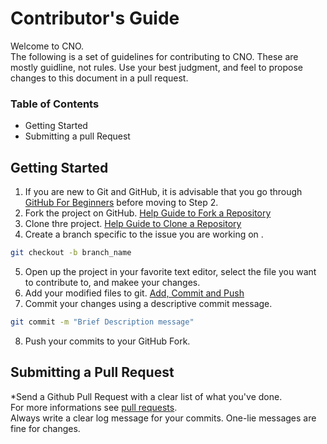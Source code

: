 
# Contributor's Guide
Welcome to CNO.  
The following is a set of guidelines for contributing to CNO.
These are mostly guidline, not rules. Use your best judgment, and feel to propose changes to this document in a pull request. 

### Table of Contents
* Getting Started
* Submitting a pull Request

## Getting Started
1. If you are new to Git and GitHub, it is advisable that you go through [GitHub For Beginners](https://readwrite.com/2013/09/30/understanding-github-a-journey-for-beginners-part-1/) before moving to Step 2.
2. Fork the project on GitHub. [Help Guide to Fork a Repository](https://docs.github.com/en/github/getting-started-with-github/fork-a-repo)
3. Clone thre project. [Help Guide to Clone a Repository](https://docs.github.com/en/github/creating-cloning-and-archiving-repositories/cloning-a-repository)
4. Create a branch specific to the issue you are working on .
```bash
git checkout -b branch_name
```
5. Open up the project in your favorite text editor, select the file you want to contribute to, and makee your changes.
6. Add your modified files to git. [Add, Commit and Push](https://www.datacamp.com/community/tutorials/git-push-pull)
7. Commit your changes using a descriptive commit message. 
```bash
git commit -m "Brief Description message"
```
8. Push your commits to your GitHub Fork.

## Submitting a Pull Request
*Send a Github Pull Request with a clear list of what you've done.  
For more informations see [pull requests](https://docs.github.com/en/github/collaborating-with-issues-and-pull-requests/creating-a-pull-request).  
Always write a clear log message for your commits. One-lie messages are fine for changes. 
